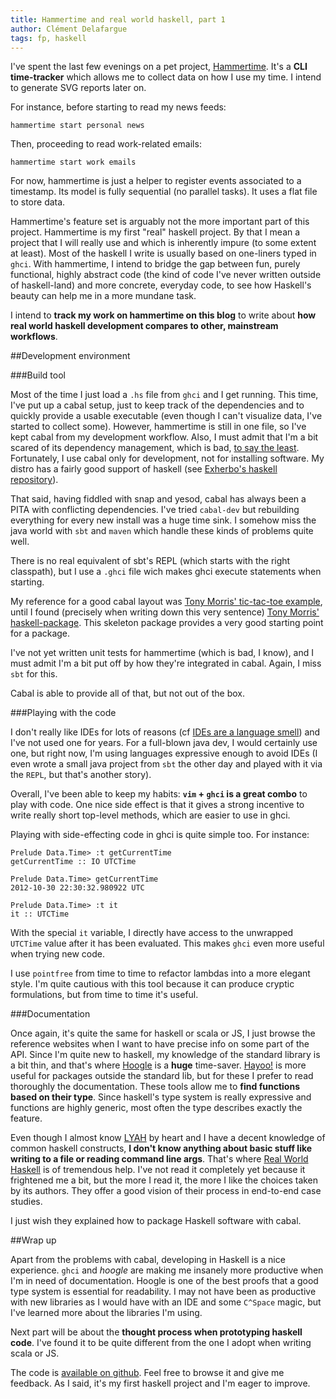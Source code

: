 ```yaml
---
title: Hammertime and real world haskell, part 1
author: Clément Delafargue
tags: fp, haskell
---
```


I've spent the last few evenings on a pet project,
[Hammertime](http://github.com/divarvel/hammertime). It's a **CLI
time-tracker** which allows me to collect data on how I use my time. I intend to
generate SVG reports later on.

For instance, before starting to read my news feeds:

    hammertime start personal news

Then, proceeding to read work-related emails:

    hammertime start work emails

For now, hammertime is just a helper to register events associated to a timestamp.
Its model is fully sequential (no parallel tasks). It uses a flat file to
store data.

Hammertime's feature set is arguably not the more important part of this
project.  Hammertime is my first "real" haskell project. By that I mean a
project that I will really use and which is inherently impure (to some extent
at least). Most of the haskell I write is usually based on one-liners typed in
``ghci``. With hammertime, I intend to bridge the gap between fun, purely
functional, highly abstract code (the kind of code I've never written outside
of haskell-land) and more concrete, everyday code, to see how Haskell's beauty
can help me in a more mundane task.

I intend to **track my work on hammertime on this blog** to write about **how
real world haskell development compares to other, mainstream workflows**.

##Development environment

###Build tool

Most of the time I just load a ``.hs`` file from ``ghci`` and I get running.
This time, I've put up a cabal setup, just to keep track of the dependencies
and to quickly provide a usable executable (even though I can't visualize
data, I've started to collect some). However, hammertime is still in one file,
so I've kept cabal from my development workflow. Also, I must admit that I'm a
bit scared of its dependency management, which is bad,
[to say the least](http://www.txt.io/t-2kv5h). Fortunately, I use cabal only
for development, not for installing software. My distro has a fairly good
support of haskell
(see [Exherbo's haskell repository](http://git.exherbo.org/summer/repositories/haskell/index.html)).

That said, having fiddled with snap and yesod, cabal has always been a PITA
with conflicting dependencies. I've tried ``cabal-dev`` but rebuilding
everything for every new install was a huge time sink. I somehow miss the java
world with ``sbt`` and ``maven`` which handle these kinds of problems quite
well.

There is no real equivalent of sbt's REPL (which starts with the right
classpath), but I use a ``.ghci`` file wich makes ghci execute statements when
starting.

My reference for a good cabal layout was [Tony Morris' tic-tac-toe
example](https://github.com/tonymorris/course/tree/answers), until I found
(precisely when writing down this very sentence) [Tony Morris'
haskell-package]( https://github.com/tonymorris/haskell-package). This
skeleton package provides a very good starting point for a package.

I've not yet written unit tests for hammertime (which is bad, I know), and I
must admit I'm a bit put off by how they're integrated in cabal. Again, I miss
``sbt`` for this.

Cabal is able to provide all of that, but not out of the box.


###Playing with the code

I don't really like IDEs for lots of reasons (cf [IDEs are a language
smell](http://www.recursivity.com/blog/2012/10/28/ides-are-a-language-smell/))
and I've not used one for years. For a full-blown java dev, I would certainly
use one, but right now, I'm using languages expressive enough to avoid IDEs (I
even wrote a small java project from ``sbt`` the other day and played with it
via the ``REPL``, but that's another story).

Overall, I've been able to keep my habits: **``vim`` + ``ghci`` is a great combo**
to play with code. One nice side effect is that it gives a strong incentive to
write really short top-level methods, which are easier to use in ghci.

Playing with side-effecting code in ghci is quite simple too. For instance:

    Prelude Data.Time> :t getCurrentTime
    getCurrentTime :: IO UTCTime

    Prelude Data.Time> getCurrentTime
    2012-10-30 22:30:32.980922 UTC

    Prelude Data.Time> :t it
    it :: UTCTime

With the special ``it`` variable, I directly have access to the unwrapped
``UTCTime`` value after it has been evaluated. This makes ``ghci`` even more
useful when trying new code.

I use ``pointfree`` from time to time to refactor lambdas into a more elegant
style. I'm quite cautious with this tool because it can produce cryptic
formulations, but from time to time it's useful.

###Documentation

Once again, it's quite the same for haskell or scala or JS, I just browse the
reference websites when I want to have precise info on some part of the API.
Since I'm quite new to haskell, my knowledge of the standard library is a bit
thin, and that's where [Hoogle](http://www.haskell.org/hoogle) is a **huge**
time-saver. [Hayoo!](http://holumbus.fh-wedel.de/hayoo/hayoo.html) is more
useful for packages outside the standard lib, but for these I prefer to read
thoroughly the documentation. These tools allow me to **find functions based on
their type**. Since haskell's type system is really expressive and functions
are highly generic, most often the type describes exactly the feature.

Even though I almost know [LYAH](http://learnyouahaskell.com/) by heart and I
have a decent knowledge of common haskell constructs, **I don't know anything
about basic stuff like writing to a file or reading command line args**. That's
where [Real World Haskell](http://book.realworldhaskell.org/) is of tremendous
help. I've not read it completely yet because it frightened me a bit, but the
more I read it, the more I like the choices taken by its authors. They offer a
good vision of their process in end-to-end case studies.

I just wish they explained how to package Haskell software with cabal.

##Wrap up

Apart from the problems with cabal, developing in Haskell is a nice
experience. ``ghci`` and *hoogle* are making me insanely more productive when
I'm in need of documentation. Hoogle is one of the best proofs that a good
type system is essential for readability. I may not have been as productive
with new libraries as I would have with an IDE and some ``C^Space`` magic, but
I've learned more about the libraries I'm using.


Next part will be about the **thought process when prototyping haskell code**.
I've found it to be quite different from the one I adopt when writing scala or
JS.

The code is [available on github](http://github.com/divarvel/hammertime). Feel
free to browse it and give me feedback. As I said, it's my first haskell
project and I'm eager to improve.
